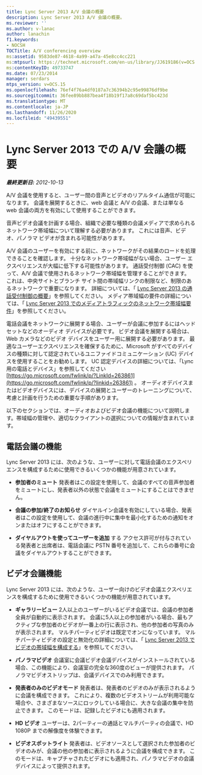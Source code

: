 ```yaml
---
title: Lync Server 2013 A/V 会議の概要
description: Lync Server 2013 A/V 会議の概要。
ms.reviewer: ''
ms.author: v-lanac
author: lanachin
f1.keywords:
- NOCSH
TOCTitle: A/V conferencing overview
ms:assetid: 9583de87-4618-4a99-a47a-45e8cc4cc221
ms:mtpsurl: https://technet.microsoft.com/en-us/library/JJ619186(v=OCS.15)
ms:contentKeyID: 49733747
ms.date: 07/23/2014
manager: serdars
mtps_version: v=OCS.15
ms.openlocfilehash: 76ef4f76a4df0187a7c36394b2c95e99876df9be
ms.sourcegitcommit: 36fee89bb887bea4f18b19f17a8c69daf5bc423d
ms.translationtype: MT
ms.contentlocale: ja-JP
ms.lasthandoff: 11/26/2020
ms.locfileid: "49439551"
---
```

# <a name="overview-of-av-conferencing-in-lync-server-2013"></a>Lync Server 2013 での A/V 会議の概要

<div data-xmlns="http://www.w3.org/1999/xhtml">

<div class="topic" data-xmlns="http://www.w3.org/1999/xhtml" data-msxsl="urn:schemas-microsoft-com:xslt" data-cs="https://msdn.microsoft.com/">

<div data-asp="https://msdn2.microsoft.com/asp">



</div>

<div id="mainSection">

<div id="mainBody">

<span> </span>

_**最終更新日:** 2012-10-13_

A/V 会議を使用すると、ユーザー間の音声とビデオのリアルタイム通信が可能になります。 会議を展開するときに、web 会議と A/V の会議、または単なる web 会議の両方を有効にして使用することができます。

音声ビデオ会議を計画する場合、組織で必要な種類の会議メディアで求められるネットワーク帯域幅について理解する必要があります。 これには音声、ビデオ、パノラマ ビデオが含まれる可能性があります。

A/V 会議のユーザーを有効にする前に、ネットワークがその結果のロードを処理できることを確認します。 十分なネットワーク帯域幅がない場合、ユーザー エクスペリエンスが大幅に低下する可能性があります。 通話受付制御 (CAC) を使って、A/V 会議で使用されるネットワーク帯域幅を管理することができます。 これは、中央サイトとブランチ サイト間の帯域幅リンクの制限など、制限のあるネットワークで重要になります。 詳細については、「 [Lync Server 2013 の通話受付制御の概要](lync-server-2013-overview-of-call-admission-control.md)」を参照してください。 メディア帯域幅の要件の詳細については、「 [Lync Server 2013 でのメディアトラフィックのネットワーク帯域幅要件](lync-server-2013-network-bandwidth-requirements-for-media-traffic.md)」を参照してください。

電話会議をネットワークに展開する場合、ユーザーが会議に参加するにはヘッドセットなどのオーディオ デバイスが必要です。 ビデオ会議を展開する場合は、Web カメラなどのビデオ デバイスをユーザー用に展開する必要があります。 最適なユーザーエクスペリエンスを確保するために、Microsoft がすべてのデバイスの種類に対して認定されているユニファイドコミュニケーション (UC) デバイスを使用することをお勧めします。 UC 認定デバイスの詳細については、「Lync 用の電話とデバイス」を参照してください [https://go.microsoft.com/fwlink/p/?LinkId=263861](https://go.microsoft.com/fwlink/p/?linkid=263861) 。 オーディオデバイスまたはビデオデバイスには、デバイスの展開とユーザーのトレーニングについて、考慮と計画を行うための重要な手順があります。

以下のセクションでは、オーディオおよびビデオ会議の機能について説明します。帯域幅の管理や、適切なクライアントの選択についての情報が含まれています。

<div>

## <a name="audio-conferencing-features"></a>電話会議の機能

Lync Server 2013 には、次のような、ユーザーに対して電話会議のエクスペリエンスを構成するために使用できるいくつかの機能が用意されています。

  - **参加者のミュート**   発表者はこの設定を使用して、会議のすべての音声参加者をミュートにし、発表者以外の状態で会議をミュートにすることはできません。

  - **会議の参加/終了のお知らせ**   ダイヤルイン会議を有効にしている場合、発表者はこの設定を使用して、会議の進行中に集中を最小化するための通知をオンまたはオフにすることができます。

  - **ダイヤルアウトを使ってユーザーを追加**   する  アクセス許可が付与されている発表者と出席者は、電話会議に PSTN 番号を追加して、これらの番号に会議をダイヤルアウトすることができます。

</div>

<div>

## <a name="video-conferencing-features"></a>ビデオ会議機能

Lync Server 2013 には、次のような、ユーザー向けのビデオ会議エクスペリエンスを構成するために使用できるいくつかの機能が用意されています。

  - **ギャラリービュー**   2人以上のユーザーがいるビデオ会議では、会議の参加者全員が自動的に表示されます。 会議に5人以上の参加者がいる場合、最もアクティブな参加者のビデオが一番上の行に表示され、他の参加者の写真のみが表示されます。 マルチパーティビデオは既定でオンになっています。 マルチパーティビデオの設定と無効化の詳細については、「 [Lync Server 2013 でビデオの帯域幅を構成する](lync-server-2013-configuring-video-bandwidth.md)」を参照してください。

  - **パノラマビデオ**   会議室に会議ビデオ会議デバイスがインストールされている場合、この機能により、会議室の完全な360度のビューが提供されます。 パノラマビデオストリップは、会議デバイスでのみ利用できます。

  - **発表者のみのビデオモード**   発表者は、発表者のビデオのみが表示されるように会議を構成できます。 これにより、複数のビデオストリームが利用可能な場合や、さまざまなソースにロックしている場合に、大きな会議の集中を防止できます。 このモードは、記録したビデオにも適用されます。

  - **HD ビデオ**   ユーザーは、2パーティーの通話とマルチパーティの会議で、HD 1080P までの解像度を体験できます。

  - **ビデオスポットライト**   発表者は、ビデオソースとして選択された参加者のビデオのみが、会議の他の参加者に表示されるように会議を構成できます。 このモードは、キャプチャされたビデオにも適用され、パノラマビデオの会議デバイスによって提供されます。

</div>

</div>

<span> </span>

</div>

</div>

</div>

